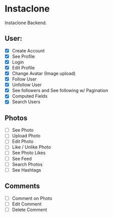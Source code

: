 # Instaclone
Instaclone Backend.

## User:
- [x] Create Account
- [X] See Profile
- [X] Login
- [X] Edit Profile
- [X] Change Avatar (Image upload)
- [X] Follow User
- [X] Unfollow User
- [X] See followers and See following w/ Pagination
- [X] Computed Fields
- [X] Search Users

## Photos
- [ ] See Photo
- [ ] Upload Photo
- [ ] Edit Photo
- [ ] Like / Unlike Photo
- [ ] See Photo Likes
- [ ] See Feed
- [ ] Search Photos
- [ ] See Hashtags

## Comments
- [ ] Comment on Photo
- [ ] Edit Comment
- [ ] Delete Comment
